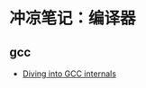 # 冲凉笔记：编译器

## gcc

- [Diving into GCC internals][g1]

  [g1]: https://gcc-newbies-guide.readthedocs.io/en/latest/diving-into-gcc-internals.html
